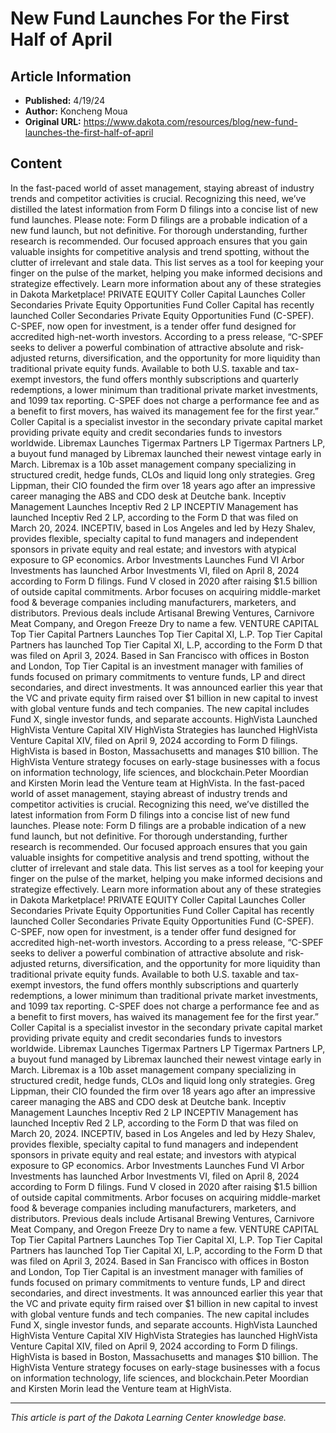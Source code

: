 # New Fund Launches For the First Half of April

## Article Information
- **Published:** 4/19/24
- **Author:** Koncheng Moua
- **Original URL:** https://www.dakota.com/resources/blog/new-fund-launches-the-first-half-of-april

## Content

In the fast-paced world of asset management, staying abreast of industry trends and competitor activities is crucial. Recognizing this need, we’ve distilled the latest information from Form D filings into a concise list of new fund launches. Please note: Form D filings are a probable indication of a new fund launch, but not definitive. For thorough understanding, further research is recommended. Our focused approach ensures that you gain valuable insights for competitive analysis and trend spotting, without the clutter of irrelevant and stale data. This list serves as a tool for keeping your finger on the pulse of the market, helping you make informed decisions and strategize effectively. Learn more information about any of these strategies in Dakota Marketplace! PRIVATE EQUITY Coller Capital Launches Coller Secondaries Private Equity Opportunities Fund Coller Capital has recently launched Coller Secondaries Private Equity Opportunities Fund (C-SPEF). C-SPEF, now open for investment, is a tender offer fund designed for accredited high-net-worth investors. According to a press release, “C-SPEF seeks to deliver a powerful combination of attractive absolute and risk-adjusted returns, diversification, and the opportunity for more liquidity than traditional private equity funds. Available to both U.S. taxable and tax-exempt investors, the fund offers monthly subscriptions and quarterly redemptions, a lower minimum than traditional private market investments, and 1099 tax reporting. C-SPEF does not charge a performance fee and as a benefit to first movers, has waived its management fee for the first year.” Coller Capital is a specialist investor in the secondary private capital market providing private equity and credit secondaries funds to investors worldwide. Libremax Launches Tigermax Partners LP Tigermax Partners LP, a buyout fund managed by Libremax launched their newest vintage early in March. Libremax is a 10b asset management company specializing in structured credit, hedge funds, CLOs and liquid long only strategies. Greg Lippman, their CIO founded the firm over 18 years ago after an impressive career managing the ABS and CDO desk at Deutche bank. Inceptiv Management Launches Inceptiv Red 2 LP INCEPTIV Management has launched Inceptiv Red 2 LP, according to the Form D that was filed on March 20, 2024. INCEPTIV, based in Los Angeles and led by Hezy Shalev, provides flexible, specialty capital to fund managers and independent sponsors in private equity and real estate; and investors with atypical exposure to GP economics. Arbor Investments Launches Fund VI Arbor Investments has launched Arbor Investments VI, filed on April 8, 2024 according to Form D filings. Fund V closed in 2020 after raising $1.5 billion of outside capital commitments. Arbor focuses on acquiring middle-market food & beverage companies including manufacturers, marketers, and distributors. Previous deals include Artisanal Brewing Ventures, Carnivore Meat Company, and Oregon Freeze Dry to name a few. VENTURE CAPITAL Top Tier Capital Partners Launches Top Tier Capital XI, L.P. Top Tier Capital Partners has launched Top Tier Capital XI, L.P, according to the Form D that was filed on April 3, 2024. Based in San Francisco with offices in Boston and London, Top Tier Capital is an investment manager with families of funds focused on primary commitments to venture funds, LP and direct secondaries, and direct investments. It was announced earlier this year that the VC and private equity firm raised over $1 billion in new capital to invest with global venture funds and tech companies. The new capital includes Fund X, single investor funds, and separate accounts. HighVista Launched HighVista Venture Capital XIV HighVista Strategies has launched HighVista Venture Capital XIV, filed on April 9, 2024 according to Form D filings. HighVista is based in Boston, Massachusetts and manages $10 billion. The HighVista Venture strategy focuses on early-stage businesses with a focus on information technology, life sciences, and blockchain.Peter Moordian and Kirsten Morin lead the Venture team at HighVista. In the fast-paced world of asset management, staying abreast of industry trends and competitor activities is crucial. Recognizing this need, we’ve distilled the latest information from Form D filings into a concise list of new fund launches. Please note: Form D filings are a probable indication of a new fund launch, but not definitive. For thorough understanding, further research is recommended. Our focused approach ensures that you gain valuable insights for competitive analysis and trend spotting, without the clutter of irrelevant and stale data. This list serves as a tool for keeping your finger on the pulse of the market, helping you make informed decisions and strategize effectively. Learn more information about any of these strategies in Dakota Marketplace! PRIVATE EQUITY Coller Capital Launches Coller Secondaries Private Equity Opportunities Fund Coller Capital has recently launched Coller Secondaries Private Equity Opportunities Fund (C-SPEF). C-SPEF, now open for investment, is a tender offer fund designed for accredited high-net-worth investors. According to a press release, “C-SPEF seeks to deliver a powerful combination of attractive absolute and risk-adjusted returns, diversification, and the opportunity for more liquidity than traditional private equity funds. Available to both U.S. taxable and tax-exempt investors, the fund offers monthly subscriptions and quarterly redemptions, a lower minimum than traditional private market investments, and 1099 tax reporting. C-SPEF does not charge a performance fee and as a benefit to first movers, has waived its management fee for the first year.” Coller Capital is a specialist investor in the secondary private capital market providing private equity and credit secondaries funds to investors worldwide. Libremax Launches Tigermax Partners LP Tigermax Partners LP, a buyout fund managed by Libremax launched their newest vintage early in March. Libremax is a 10b asset management company specializing in structured credit, hedge funds, CLOs and liquid long only strategies. Greg Lippman, their CIO founded the firm over 18 years ago after an impressive career managing the ABS and CDO desk at Deutche bank. Inceptiv Management Launches Inceptiv Red 2 LP INCEPTIV Management has launched Inceptiv Red 2 LP, according to the Form D that was filed on March 20, 2024. INCEPTIV, based in Los Angeles and led by Hezy Shalev, provides flexible, specialty capital to fund managers and independent sponsors in private equity and real estate; and investors with atypical exposure to GP economics. Arbor Investments Launches Fund VI Arbor Investments has launched Arbor Investments VI, filed on April 8, 2024 according to Form D filings. Fund V closed in 2020 after raising $1.5 billion of outside capital commitments. Arbor focuses on acquiring middle-market food & beverage companies including manufacturers, marketers, and distributors. Previous deals include Artisanal Brewing Ventures, Carnivore Meat Company, and Oregon Freeze Dry to name a few. VENTURE CAPITAL Top Tier Capital Partners Launches Top Tier Capital XI, L.P. Top Tier Capital Partners has launched Top Tier Capital XI, L.P, according to the Form D that was filed on April 3, 2024. Based in San Francisco with offices in Boston and London, Top Tier Capital is an investment manager with families of funds focused on primary commitments to venture funds, LP and direct secondaries, and direct investments. It was announced earlier this year that the VC and private equity firm raised over $1 billion in new capital to invest with global venture funds and tech companies. The new capital includes Fund X, single investor funds, and separate accounts. HighVista Launched HighVista Venture Capital XIV HighVista Strategies has launched HighVista Venture Capital XIV, filed on April 9, 2024 according to Form D filings. HighVista is based in Boston, Massachusetts and manages $10 billion. The HighVista Venture strategy focuses on early-stage businesses with a focus on information technology, life sciences, and blockchain.Peter Moordian and Kirsten Morin lead the Venture team at HighVista.

---

*This article is part of the Dakota Learning Center knowledge base.*